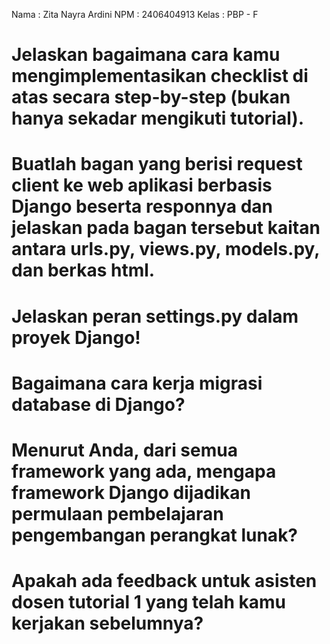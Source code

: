 Nama : Zita Nayra Ardini
NPM : 2406404913
Kelas : PBP - F

# Jelaskan bagaimana cara kamu mengimplementasikan checklist di atas secara step-by-step (bukan hanya sekadar mengikuti tutorial).

# Buatlah bagan yang berisi request client ke web aplikasi berbasis Django beserta responnya dan jelaskan pada bagan tersebut kaitan antara urls.py, views.py, models.py, dan berkas html.

# Jelaskan peran settings.py dalam proyek Django!

# Bagaimana cara kerja migrasi database di Django?

# Menurut Anda, dari semua framework yang ada, mengapa framework Django dijadikan permulaan pembelajaran pengembangan perangkat lunak?

# Apakah ada feedback untuk asisten dosen tutorial 1 yang telah kamu kerjakan sebelumnya?
